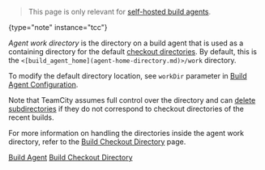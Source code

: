 [//]: # (title: Agent Work Directory)
[//]: # (auxiliary-id: Agent Work Directory)

>This page is only relevant for [self-hosted build agents](teamcity-cloud-subscription-and-licensing.md#cloud-self-hosted-agents).
>
{type="note" instance="tcc"}

_Agent work directory_ is the directory on a build agent that is used as a containing directory for the default [checkout directories](build-checkout-directory.md). By default, this is the `<[build_agent_home](agent-home-directory.md)>/work` directory.

To modify the default directory location, see `workDir` parameter in [Build Agent Configuration](configure-agent-installation.md).

<note>

Note that TeamCity assumes full control over the directory and can [delete subdirectories](build-checkout-directory.md#Automatic+Checkout+Directory+Cleaning) if they do not correspond to checkout directories of the recent builds.
</note>

For more information on handling the directories inside the agent work directory, refer to the [Build Checkout Directory](build-checkout-directory.md) page.


<!--[//]: # (Internal note. Do not delete. "Agent Work Directoryd10e43.txt")-->


<seealso>
        <category ref="concepts">
            <a href="build-agent.md">Build Agent</a>
            <a href="build-checkout-directory.md">Build Checkout Directory</a>
        </category>
</seealso>